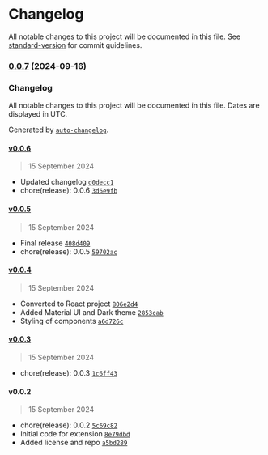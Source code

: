 # Changelog

All notable changes to this project will be documented in this file. See [standard-version](https://github.com/conventional-changelog/standard-version) for commit guidelines.

### [0.0.7](https://github.com/patnaikd/code-collector-js/compare/v0.0.6...v0.0.7) (2024-09-16)

### Changelog

All notable changes to this project will be documented in this file. Dates are displayed in UTC.

Generated by [`auto-changelog`](https://github.com/CookPete/auto-changelog).

#### [v0.0.6](https://github.com/patnaikd/code-collector-js/compare/v0.0.5...v0.0.6)

> 15 September 2024

- Updated changelog [`d0decc1`](https://github.com/patnaikd/code-collector-js/commit/d0decc18eac649f4254d9fa02161b8f566ed1182)
- chore(release): 0.0.6 [`3d6e9fb`](https://github.com/patnaikd/code-collector-js/commit/3d6e9fb2f037c662961adba12b4697bfcce9a7e0)

#### [v0.0.5](https://github.com/patnaikd/code-collector-js/compare/v0.0.4...v0.0.5)

> 15 September 2024

- Final release [`408d409`](https://github.com/patnaikd/code-collector-js/commit/408d409ba4c0302acb4079710985d5a7016123ae)
- chore(release): 0.0.5 [`59702ac`](https://github.com/patnaikd/code-collector-js/commit/59702ac4b479d0cbb7e1698b35d1084dcdcdb769)

#### [v0.0.4](https://github.com/patnaikd/code-collector-js/compare/v0.0.3...v0.0.4)

> 15 September 2024

- Converted to React project [`806e2d4`](https://github.com/patnaikd/code-collector-js/commit/806e2d4aa6edd13664185015de9503f9824d63b3)
- Added Material UI and Dark theme [`2853cab`](https://github.com/patnaikd/code-collector-js/commit/2853cab1cc3ceb1bae7d437cd7718c3cc94046c8)
- Styling of components [`a6d726c`](https://github.com/patnaikd/code-collector-js/commit/a6d726c8c3989e8c881d4cac869e81bf88e6efc8)

#### [v0.0.3](https://github.com/patnaikd/code-collector-js/compare/v0.0.2...v0.0.3)

> 15 September 2024

- chore(release): 0.0.3 [`1c6ff43`](https://github.com/patnaikd/code-collector-js/commit/1c6ff43d881a9afa3a57cbfa620cbe31d0ca5000)

#### v0.0.2

> 15 September 2024

- chore(release): 0.0.2 [`5c69c82`](https://github.com/patnaikd/code-collector-js/commit/5c69c82604fb357e1bc16739d935ea1b5009b0ac)
- Initial code for extension [`8e79dbd`](https://github.com/patnaikd/code-collector-js/commit/8e79dbdb44c35738945703d792889daa4ade1faf)
- Added license and repo [`a5bd289`](https://github.com/patnaikd/code-collector-js/commit/a5bd289716c49151fe31ca7ba9b499a55ad07e27)
